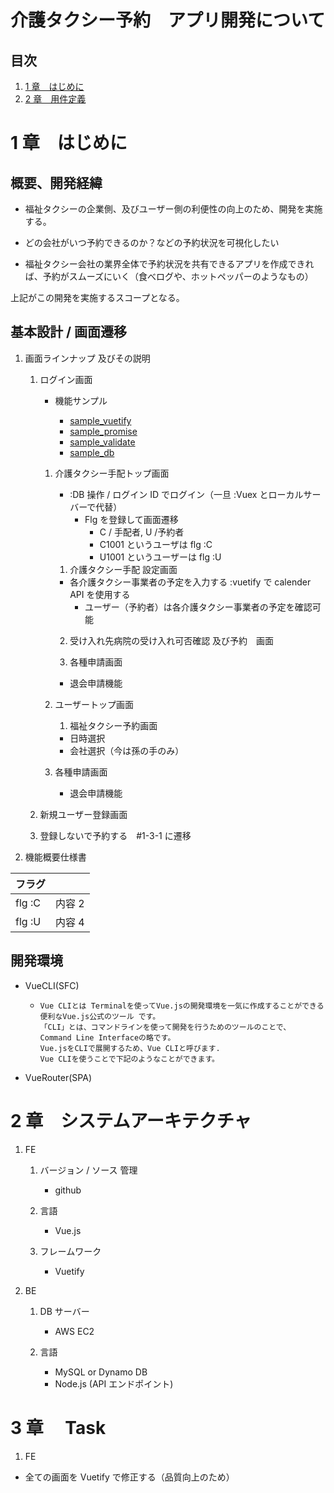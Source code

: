 # 介護タクシー予約　アプリ開発について

## 目次

1. [1 章　はじめに](#1-章はじめに)
2. [2 章　用件定義](#2-章用件定義)

# 1 章　はじめに

## 概要、開発経緯

- 福祉タクシーの企業側、及びユーザー側の利便性の向上のため、開発を実施する。

- どの会社がいつ予約できるのか？などの予約状況を可視化したい

- 福祉タクシー会社の業界全体で予約状況を共有できるアプリを作成できれば、予約がスムーズにいく（食べログや、ホットペッパーのようなもの）

上記がこの開発を実施するスコープとなる。

## 基本設計 / 画面遷移

1. 画面ラインナップ 及びその説明

   1. ログイン画面

      - 機能サンプル

        - [sample_vuetify](../section5/login-sample1.html)
        - [sample_promise](../section3/promise_test.html)
        - [sample_validate](../section3/index_39.html)
        - [sample_db](../section8/test/localStorage.html)

      1. 介護タクシー手配トップ画面

         - :DB 操作 / ログイン ID でログイン（一旦 :Vuex とローカルサーバーで代替）
           - Flg を登録して画面遷移
             - C / 手配者, U /予約者
             - C1001 というユーザは flg :C
             - U1001 というユーザーは flg :U

         1. 介護タクシー手配 設定画面

         - 各介護タクシー事業者の予定を入力する :vuetify で calender API を使用する
           - ユーザー（予約者）は各介護タクシー事業者の予定を確認可能

         2. 受け入れ先病院の受け入れ可否確認 及び予約　画面

         3. 各種申請画面

         - 退会申請機能

      2. ユーザートップ画面

         1. 福祉タクシー予約画面

         - 日時選択
         - 会社選択（今は孫の手のみ）

      3. 各種申請画面
         - 退会申請機能

   2. 新規ユーザー登録画面

   3. 登録しないで予約する　#1-3-1 に遷移

2. 機能概要仕様書

| フラグ |        |
| ------ | ------ |
| flg :C | 内容 2 |
| flg :U | 内容 4 |

## 開発環境

- VueCLI(SFC)

  - ```
    Vue CLIとは Terminalを使ってVue.jsの開発環境を一気に作成することができる便利なVue.js公式のツール です。
    「CLI」とは、コマンドラインを使って開発を行うためのツールのことで、
    Command Line Interfaceの略です。
    Vue.jsをCLIで展開するため、Vue CLIと呼びます.
    Vue CLIを使うことで下記のようなことができます。

    ```

- VueRouter(SPA)

# 2 章　システムアーキテクチャ

1.  FE

    1.  バージョン / ソース 管理

        - github

    2.  言語

        - Vue.js

    3.  フレームワーク
        - Vuetify

2.  BE

    1.  DB サーバー

        - AWS EC2

    2.  言語

        - MySQL or Dynamo DB
        - Node.js (API エンドポイント)

# 3 章　 Task

1.  FE

- 全ての画面を Vuetify で修正する（品質向上のため）
